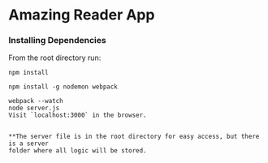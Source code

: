 # Amazing Reader App


### Installing Dependencies

From the root directory run:
```
npm install

npm install -g nodemon webpack
```

```
webpack --watch
node server.js
Visit `localhost:3000` in the browser.


**The server file is in the root directory for easy access, but there is a server 
folder where all logic will be stored.

